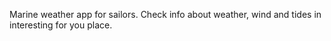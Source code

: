 Marine weather app for sailors. Check info about weather, wind and tides in interesting for you place.